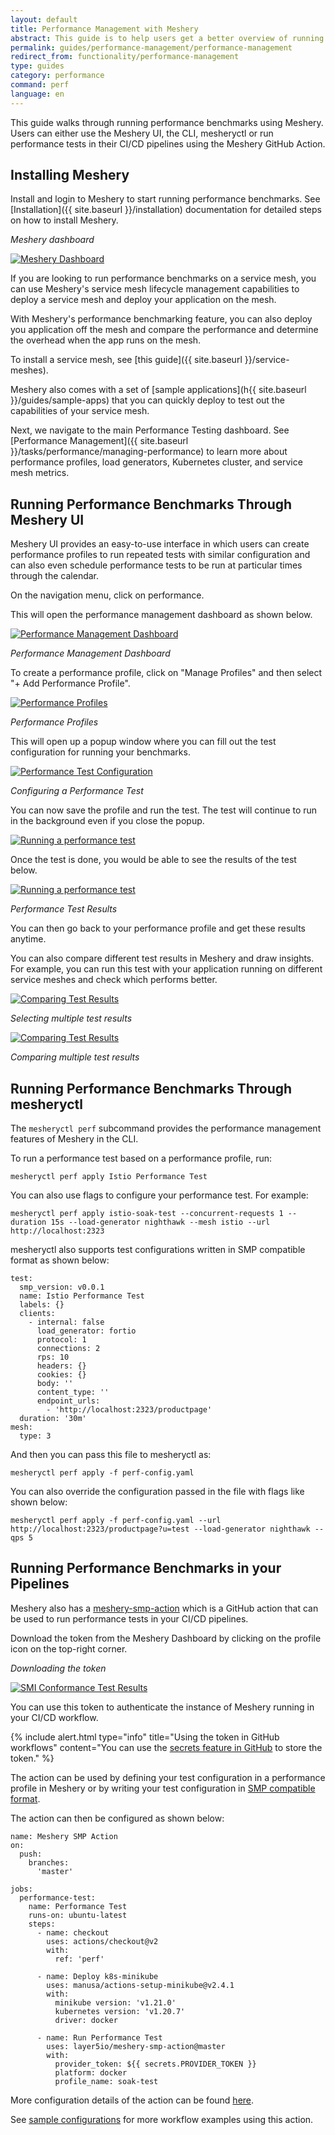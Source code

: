```yaml
---
layout: default
title: Performance Management with Meshery
abstract: This guide is to help users get a better overview of running and managing performance tests in Meshery
permalink: guides/performance-management/performance-management
redirect_from: functionality/performance-management
type: guides
category: performance
command: perf
language: en
---
```


This guide walks through running performance benchmarks using Meshery. Users can either use the Meshery UI, the CLI, mesheryctl or run performance tests in their CI/CD pipelines using the Meshery GitHub Action.

## Installing Meshery

Install and login to Meshery to start running performance benchmarks. See [Installation]({{ site.baseurl }}/installation) documentation for detailed steps on how to install Meshery.

_Meshery dashboard_

<a href="{{ site.baseurl }}/assets/img/smi/dashboard.png"><img alt="Meshery Dashboard" src="{{ site.baseurl }}/assets/img/smi/dashboard.png" /></a>

If you are looking to run performance benchmarks on a service mesh, you can use Meshery's service mesh lifecycle management capabilities to deploy a service mesh and deploy your application on the mesh. 

With Meshery's performance benchmarking feature, you can also deploy you application off the mesh and compare the performance and determine the overhead when the app runs on the mesh.

To install a service mesh, see [this guide]({{ site.baseurl }}/service-meshes).

Meshery also comes with a set of [sample applications](h{{ site.baseurl }}/guides/sample-apps) that you can quickly deploy to test out the capabilities of your service mesh.

Next, we navigate to the main Performance Testing dashboard. See [Performance Management]({{ site.baseurl }}/tasks/performance/managing-performance) to learn more about performance profiles, load generators, Kubernetes cluster, and service mesh metrics.

## Running Performance Benchmarks Through Meshery UI

Meshery UI provides an easy-to-use interface in which users can create performance profiles to run repeated tests with similar configuration and can also even schedule performance tests to be run at particular times through the calendar.

On the navigation menu, click on performance.

This will open the performance management dashboard as shown below. 

<a href="{{ site.baseurl }}/assets/img/performance-management/performance-management-dashboard.png"><img alt="Performance Management Dashboard" src="{{ site.baseurl }}/assets/img/performance-management/performance-management-dashboard.png" /></a>

_Performance Management Dashboard_

To create a performance profile, click on "Manage Profiles" and then select "+ Add Performance Profile".

<a href="{{ site.baseurl }}/assets/img/performance-management/performance-profiles.png"><img alt="Performance Profiles" src="{{ site.baseurl }}/assets/img/performance-management/performance-profiles.png" /></a>

_Performance Profiles_

This will open up a popup window where you can fill out the test configuration for running your benchmarks.

<a href="{{ site.baseurl }}/assets/img/performance-management/running-tests.png"><img alt="Performance Test Configuration" src="{{ site.baseurl }}/assets/img/performance-management/running-tests.png" /></a>

_Configuring a Performance Test_

You can now save the profile and run the test. The test will continue to run in the background even if you close the popup.

<a href="{{ site.baseurl }}/assets/img/performance-management/running-tests-spinner.png"><img alt="Running a performance test" src="{{ site.baseurl }}/assets/img/performance-management/running-tests-spinner.png" /></a>

Once the test is done, you would be able to see the results of the test below.

<a href="{{ site.baseurl }}/assets/img/performance-management/result-chart.png"><img alt="Running a performance test" src="{{ site.baseurl }}/assets/img/performance-management/result-chart.png" /></a>

_Performance Test Results_

You can then go back to your performance profile and get these results anytime.

You can also compare different test results in Meshery and draw insights. For example, you can run this test with your application running on different service meshes and check which performs better.

<a href="{{ site.baseurl }}/assets/img/performance-management/comparison-table.png"><img alt="Comparing Test Results" src="{{ site.baseurl }}/assets/img/performance-management/comparison-table.png" /></a>

_Selecting multiple test results_

<a href="{{ site.baseurl }}/assets/img/performance-management/comparison.png"><img alt="Comparing Test Results" src="{{ site.baseurl }}/assets/img/performance-management/comparison.png" /></a>

_Comparing multiple test results_

## Running Performance Benchmarks Through mesheryctl

The `mesheryctl perf` subcommand provides the performance management features of Meshery in the CLI.

To run a performance test based on a performance profile, run:

```
mesheryctl perf apply Istio Performance Test
```

You can also use flags to configure your performance test. For example:

```
mesheryctl perf apply istio-soak-test --concurrent-requests 1 --duration 15s --load-generator nighthawk --mesh istio --url http://localhost:2323
```

mesheryctl also supports test configurations written in SMP compatible format as shown below:

```
test:
  smp_version: v0.0.1
  name: Istio Performance Test
  labels: {}
  clients:
    - internal: false
      load_generator: fortio
      protocol: 1
      connections: 2
      rps: 10
      headers: {}
      cookies: {}
      body: ''
      content_type: ''
      endpoint_urls:
        - 'http://localhost:2323/productpage'
  duration: '30m'
mesh:
  type: 3
```

And then you can pass this file to mesheryctl as:

```
mesheryctl perf apply -f perf-config.yaml
```

You can also override the configuration passed in the file with flags like shown below:

```
mesheryctl perf apply -f perf-config.yaml --url http://localhost:2323/productpage?u=test --load-generator nighthawk --qps 5
```

## Running Performance Benchmarks in your Pipelines

Meshery also has a [meshery-smp-action](https://github.com/layer5io/meshery-smp-action) which is a GitHub action that can be used to run performance tests in your CI/CD pipelines.

Download the token from the Meshery Dashboard by clicking on the profile icon on the top-right corner.

_Downloading the token_

<a href="{{ site.baseurl }}/assets/img/smi/download-token.png"><img alt="SMI Conformance Test Results" src="{{ site.baseurl }}/assets/img/smi/download-token.png" /></a>

You can use this token to authenticate the instance of Meshery running in your CI/CD workflow.

{% include alert.html type="info" title="Using the token in GitHub workflows" content="You can use the <a href='https://docs.github.com/en/actions/reference/encrypted-secrets'>secrets feature in GitHub</a> to store the token." %}

The action can be used by defining your test configuration in a performance profile in Meshery or by writing your test configuration in [SMP compatible format](https://github.com/layer5io/meshery-smp-action#smp-compatible-test-configuration-file).

The action can then be configured as shown below:

```
name: Meshery SMP Action
on:
  push:
    branches:
      'master'

jobs:
  performance-test:
    name: Performance Test
    runs-on: ubuntu-latest
    steps:
      - name: checkout
        uses: actions/checkout@v2
        with:
          ref: 'perf'

      - name: Deploy k8s-minikube
        uses: manusa/actions-setup-minikube@v2.4.1
        with:
          minikube version: 'v1.21.0'
          kubernetes version: 'v1.20.7'
          driver: docker

      - name: Run Performance Test
        uses: layer5io/meshery-smp-action@master
        with:
          provider_token: ${{ secrets.PROVIDER_TOKEN }}
          platform: docker
          profile_name: soak-test
```

More configuration details of the action can be found [here](https://github.com/layer5io/meshery-smp-action/blob/master/action.yml).

See [sample configurations](https://github.com/layer5io/meshery-smp-action#sample-configuration) for more workflow examples using this action.
